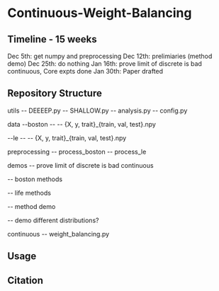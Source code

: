 # Continuous-Weight-Balancing


## Timeline - 15 weeks
Dec 5th: get numpy and preprocessing
Dec 12th: prelimiaries (method demo)
Dec 25th: do nothing
Jan 16th: prove limit of discrete is bad continuous, Core expts done
Jan 30th: Paper drafted



## Repository Structure

utils
-- DEEEEP.py
-- SHALLOW.py
-- analysis.py
-- config.py

data
--boston
-- -- {X, y, trait}_{train, val, test}.npy

--le
-- -- {X, y, trait}_{train, val, test}.npy

preprocessing
-- process_boston
-- process_le

demos
-- prove limit of discrete is bad continuous

-- boston methods

-- life methods

-- method demo

-- demo different distributions?


continuous
-- weight_balancing.py


## Usage


## Citation